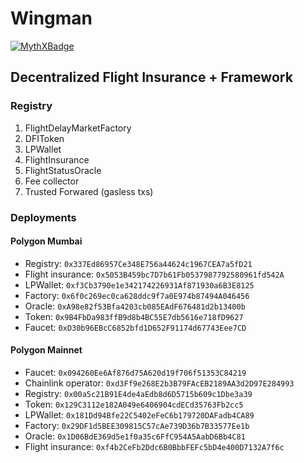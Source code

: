 # Wingman

[![MythXBadge](https://badgen.net/https/api.mythx.io/v1/projects/e07cb2ec-047d-4ae2-8bfe-356a18f00a97/badge/data?cache=300&icon=https://raw.githubusercontent.com/ConsenSys/mythx-github-badge/main/logo_white.svg)](https://docs.mythx.io/dashboard/github-badges)

##  Decentralized Flight Insurance + Framework

### Registry

1. FlightDelayMarketFactory
2. DFIToken
3. LPWallet
4. FlightInsurance
5. FlightStatusOracle
100. Fee collector
101. Trusted Forwared (gasless txs)

### Deployments

#### Polygon Mumbai

* Registry: `0x337Ed86957Ce348E756a44624c1967CEA7a5fD21`
* Flight insurance: `0x5053B459bc7D7b61Fb0537987792580961fd542A`
* LPWallet: `0xf3Cb3790e1e342174226931Af871930a6B3E8125`
* Factory: `0x6f0c269ec0ca628ddc9f7a0E974b87494A046456`
* Oracle: `0xA98e82f53Bfa4203cb085EAdF676481d2b13400b`
* Token: `0x9B4FbDa983ffB9d8b4BC55E7db5616e718fD9627`
* Faucet: `0xD30b96EBcC6852bfd1D652F91174d67743Eee7CD`

#### Polygon Mainnet
* Faucet: `0x094260Ee6Af876d75A620d19f706f51353C84219`
* Chainlink operator: `0xd3Ff9e268E2b3B79FAcEB2189AA3d2D97E284993`
* Registry: `0x00a5c21B91E4de4aEdb8d6D5715b609c1Dbe3a39`
* Token: `0x129C3112e182A049e6406904cdECd35763Fb2cc5`
* LPWallet: `0x181Dd94Bfe22C5402eFeC6b179720DAFadb4CA89`
* Factory: `0x29DF1d5BEE309815C57cAe739D36b7B33577Ee1b`
* Oracle: `0x1D06BdE369d5e1f0a35c6FfC954A5AabD6Bb4C81`
* Flight insurance: `0xf4b2CeFb2Ddc6B0BbbFEFc5bD4e400D7132A7f6c`